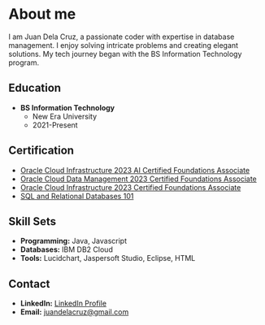 # About me

I am Juan Dela Cruz, a passionate coder with expertise in database management. I enjoy solving intricate problems and creating elegant solutions. My tech journey began with the BS Information Technology program.

## Education

- **BS Information Technology**
  - New Era University
  - 2021-Present

## Certification

- [Oracle Cloud Infrastructure 2023 AI Certified Foundations Associate](Certification-Link1)
- [Oracle Cloud Data Management 2023 Certified Foundations Associate](Certification-Link2)
- [Oracle Cloud Infrastructure 2023 Certified Foundations Associate](Certification-Link3)
- [SQL and Relational Databases 101](Certification-Link4)

## Skill Sets

- **Programming:** Java, Javascript
- **Databases:** IBM DB2 Cloud
- **Tools:** Lucidchart, Jaspersoft Studio, Eclipse, HTML

## Contact

- **LinkedIn:** [LinkedIn Profile](LinkedIn-Profile-Link)
- **Email:** juandelacruz@gmail.com
